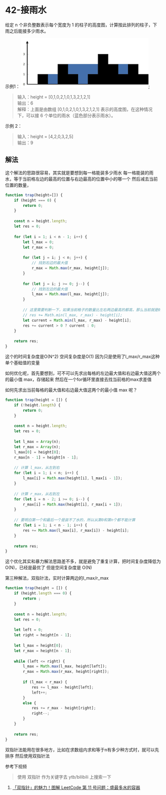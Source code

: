 # 42-接雨水

给定 n 个非负整数表示每个宽度为 1 的柱子的高度图，计算按此排列的柱子，下雨之后能接多少雨水。

示例1：
![](./images/rainwatertrap.png);

> 输入：height = [0,1,0,2,1,0,1,3,2,1,2,1]\
>输出：6\
>解释：上面是由数组 [0,1,0,2,1,0,1,3,2,1,2,1] 表示的高度图，在这种情况下，可以接 6 个单位的雨水（蓝色部分表示雨水）。 

示例 2：
>输入：height = [4,2,0,3,2,5]\
 输出：9

## 解法

这个解法的思路很容易，其实就是要想到每一格能装多少雨水
每一格能装的雨水，等于当前格左边的最高的位置与右边最高的位置中小的哪一个
然后减去当前位置的数量，
```javascript
function trap(height=[]) {
    if (height === 0) {
        return 0;
    }
    
    const n = height.length;
    let res = 0;
    
    for (let i = 1; i < n - 1; i++) {
        let l_max = 0;
        let r_max = 0;
        
        for (let j = i; j < n; j++) {
            // 找到右边的最大值
            r_max = Math.max(r_max, height[j]);
        }
        
        for (let j = i; j >= 0; j--) {
            // 找到左边的最大值
            l_max = Math.max(l_max, height[j]);
        }
        
        // 这里需要判断一下，如果当前格子的数量比左右两边最高的都高，那么当前就是0，不能是负数
        // res += Math.min(l_max, r_max) - height[i];
        let current = Math.min(l_max, r_max) - height[i];
        res += current > 0 ? current : 0;
    }
    
    return res;
}
```

这个的时间复杂度是O(N^2)
空间复杂度是O(1) 因为只是使用了l_max/r_max这种单个基础值的变量

如何优化呢，首先要想到，可不可以先求出每格的左边最大值和右边最大值这两个的最小值 max，存储起来
然后在一个for循环里直接去找当前格的max求差值

如何先求出当前每格的最大值和右边最大值这两个的最小值 max 呢？

```javascript
function trap(height = []) {
    if (!height.length) {
        return 0;
    }
    
    const n = height.length;
    let res = 0;
    
    let l_max = Array(n);
    let r_max = Array(n);
    l_max[0] = height[0];
    r_max[n - 1] = height[n - 1];
    
    // 计算 l_max，从左到右
    for (let i = 1; i < n; i++) {
        l_max[i] = Math.max(height[i], l_max[i - 1]);
    }
    
    // 计算 r_max，从右到左
    for (let i = n - 2; i >= 0; i--) {
        r_max[i] = Math.max(height[i], r_max[i + 1]);
    }     
    
    // 要明白第一个和最后一个是装不了水的，所以从第0和第n个都不能计算
    for (let i = 1; i < n - 1; i++) {
        res += Math.max(l_max[i], r_max[i]) - height[i];
    }
    
    return res;
}
```
这个优化其实和暴力解法思路差不多，就是避免了重复计算，把时间复杂度降低为O(N)，已经是最优了
但是空间复杂度是 O(N)

第三种解法，双指针法，实时计算两边的l_max/r_max

```javascript
function trap(height = []) {
    if (height.length === 0) {
        return ;
    }
    
    const n = height.length;
    let res = 0;
    
    let left = 0;
    let right = height[n - 1];
    
    let l_max = height[0];
    let r_max = height[n - 1];
    
    while (left <= right) {
        l_max = Math.max(l_max, height[left]);
        r_max = Math.max(r_max, height[right]);
        
        if (l_max < r_max) {
            res += l_max - height[left];
            left++;
        }
        else {
            res += r_max - height[right];
            right--;
        }
    }
    
    return res;
}
```

双指针法能用在很多地方，比如在求数组内求和等于n有多少种方式时，就可以先排序
然后使用双指针法

参考下视频
> 使用 双指针 作为关键字去 ytb/bilibili 上搜索一下
1. [「双指针」的魅力！图解 LeetCode 第 11 号问题：盛最多水的容器](https://www.bilibili.com/video/BV1mJ411M7gE?from=search&seid=11578656041633179285)

